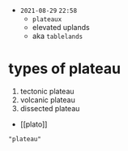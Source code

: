 - `2021-08-29`  `22:58`
	- `plateaux`
	- elevated uplands
	- aka `tablelands`

# types of plateau
1. tectonic plateau
2. volcanic plateau
3. dissected plateau
- [[plato]]

```query
"plateau"
```